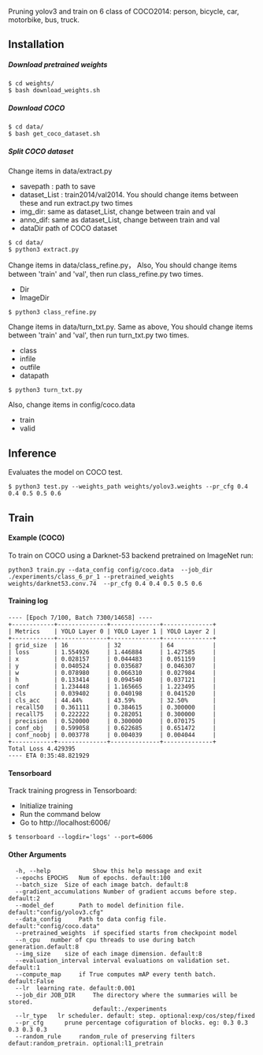Pruning yolov3 and train on 6 class of COCO2014: person, bicycle, car, motorbike, bus, truck.

## Installation
##### Download pretrained weights
    $ cd weights/
    $ bash download_weights.sh

##### Download COCO
    $ cd data/
    $ bash get_coco_dataset.sh

##### Split COCO dataset

Change items in data/extract.py

- savepath : path to save
- dataset_List : train2014/val2014. You should change items between these and run extract.py two times
- img_dir: same as dataset_List, change between train and val
- anno_dif: same as dataset_List, change between train and val
- dataDir path of COCO dataset

```
$ cd data/
$ python3 extract.py
```

Change items in data/class_refine.py， Also, You should change items between 'train' and 'val', then run class_refine.py two times.

- Dir
- ImageDir

```
$ python3 class_refine.py
```

Change items in data/turn_txt.py. Same as above, You should change items between 'train' and 'val', then run turn_txt.py two times.

- class
- infile
- outfile
- datapath

```
$ python3 turn_txt.py
```

Also, change items in config/coco.data

- train 
- valid

## Inference

Evaluates the model on COCO test.

    $ python3 test.py --weights_path weights/yolov3.weights --pr_cfg 0.4 0.4 0.5 0.5 0.6

## Train
#### Example (COCO)
To train on COCO using a Darknet-53 backend pretrained on ImageNet run: 
```shell
python3 train.py --data_config config/coco.data  --job_dir ./experiments/class_6_pr_1 --pretrained_weights weights/darknet53.conv.74  --pr_cfg 0.4 0.4 0.5 0.5 0.6
```

#### Training log
```
---- [Epoch 7/100, Batch 7300/14658] ----
+------------+--------------+--------------+--------------+
| Metrics    | YOLO Layer 0 | YOLO Layer 1 | YOLO Layer 2 |
+------------+--------------+--------------+--------------+
| grid_size  | 16           | 32           | 64           |
| loss       | 1.554926     | 1.446884     | 1.427585     |
| x          | 0.028157     | 0.044483     | 0.051159     |
| y          | 0.040524     | 0.035687     | 0.046307     |
| w          | 0.078980     | 0.066310     | 0.027984     |
| h          | 0.133414     | 0.094540     | 0.037121     |
| conf       | 1.234448     | 1.165665     | 1.223495     |
| cls        | 0.039402     | 0.040198     | 0.041520     |
| cls_acc    | 44.44%       | 43.59%       | 32.50%       |
| recall50   | 0.361111     | 0.384615     | 0.300000     |
| recall75   | 0.222222     | 0.282051     | 0.300000     |
| precision  | 0.520000     | 0.300000     | 0.070175     |
| conf_obj   | 0.599058     | 0.622685     | 0.651472     |
| conf_noobj | 0.003778     | 0.004039     | 0.004044     |
+------------+--------------+--------------+--------------+
Total Loss 4.429395
---- ETA 0:35:48.821929
```

#### Tensorboard
Track training progress in Tensorboard:
* Initialize training
* Run the command below
* Go to http://localhost:6006/

```
$ tensorboard --logdir='logs' --port=6006
```

#### Other Arguments

```shell
  -h, --help            Show this help message and exit
  --epochs EPOCHS	Num of epochs. default:100
  --batch_size 	Size of each image batch. default:8
  --gradient_accumulations Number of gradient accums before step. default:2
  --model_def		Path to model definition file. default:"config/yolov3.cfg"
  --data_config 	Path to data config file. default:"config/coco.data"
  --pretrained_weights  if specified starts from checkpoint model
  --n_cpu 	number of cpu threads to use during batch generation.default:8 
  --img_size 	size of each image dimension. default:8
  --evaluation_interval interval evaluations on validation set. default:1
  --compute_map 	if True computes mAP every tenth batch. default:False
  --lr 	learning rate. default:0.001
  --job_dir JOB_DIR     The directory where the summaries will be stored.
                        default:./experiments
  --lr_type   lr scheduler. default: step. optional:exp/cos/step/fixed
  --pr_cfg 		prune percentage cofiguration of blocks. eg: 0.3 0.3 0.3 0.3 0.3
  --random_rule		random_rule of preserving filters defaut:random_pretrain. optional:l1_pretrain
```

